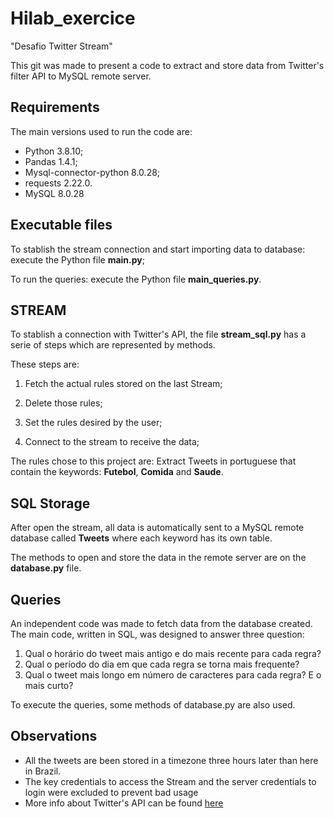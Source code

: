 # Hilab_exercice
"Desafio Twitter Stream"

This git was made to present a code to extract and store data from Twitter's filter API to MySQL remote server.

## Requirements

The main versions used to run the code are:

  - Python 3.8.10;
  - Pandas 1.4.1;
  - Mysql-connector-python 8.0.28;
  - requests 2.22.0.
  - MySQL 8.0.28

## Executable files

To stablish the stream connection and start importing data to database: execute the Python file **main.py**;

To run the queries: execute the Python file **main_queries.py**.

## STREAM

To stablish a connection with Twitter's API, the file **stream_sql.py** has a serie of steps which are represented by methods.

These steps are:

  1. Fetch the actual rules stored on the last Stream;
  
  2. Delete those rules;
  
  3. Set the rules desired by the user;
  
  4. Connect to the stream to receive the data;
  
 The rules chose to this project are: Extract Tweets in portuguese that contain the keywords: __Futebol__, __Comida__ and __Saude__.
 
 ## SQL Storage
 
 After open the stream, all data is automatically sent to a MySQL remote database called **Tweets** where each keyword has its own table.
 
 The methods to open and store the data in the remote server are on the **database.py** file.
 
 ## Queries 
 
 An independent code was made to fetch data from the database created.
 The main code, written in SQL, was designed to answer three question:
 
  1. Qual o horário do tweet mais antigo e do mais recente para cada regra?
  2. Qual o período do dia em que cada regra se torna mais frequente?
  3. Qual o tweet mais longo em número de caracteres para cada regra? E o mais
curto?
 
 To execute the queries, some methods of database.py are also used.
 
 ## Observations
 
 - All the tweets are been stored in a timezone three hours later than here in Brazil.
 - The key credentials to access the Stream and the server credentials to login were excluded to prevent bad usage
 - More info about Twitter's API can be found [here](https://developer.twitter.com/en/docs/twitter-api/tweets/filtered-stream/introduction)


